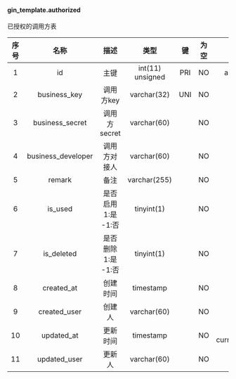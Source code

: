 #### gin_template.authorized 
已授权的调用方表

| 序号 | 名称 | 描述 | 类型 | 键 | 为空 | 额外 | 默认值 |
| :--: | :--: | :--: | :--: | :--: | :--: | :--: | :--: |
| 1 | id | 主键 | int(11) unsigned | PRI | NO | auto_increment |  |
| 2 | business_key | 调用方key | varchar(32) | UNI | NO |  | '' |
| 3 | business_secret | 调用方secret | varchar(60) |  | NO |  | '' |
| 4 | business_developer | 调用方对接人 | varchar(60) |  | NO |  | '' |
| 5 | remark | 备注 | varchar(255) |  | NO |  | '' |
| 6 | is_used | 是否启用 1:是  -1:否 | tinyint(1) |  | NO |  | 1 |
| 7 | is_deleted | 是否删除 1:是  -1:否 | tinyint(1) |  | NO |  | -1 |
| 8 | created_at | 创建时间 | timestamp |  | NO |  | current_timestamp() |
| 9 | created_user | 创建人 | varchar(60) |  | NO |  | '' |
| 10 | updated_at | 更新时间 | timestamp |  | NO | on update current_timestamp() | current_timestamp() |
| 11 | updated_user | 更新人 | varchar(60) |  | NO |  | '' |
